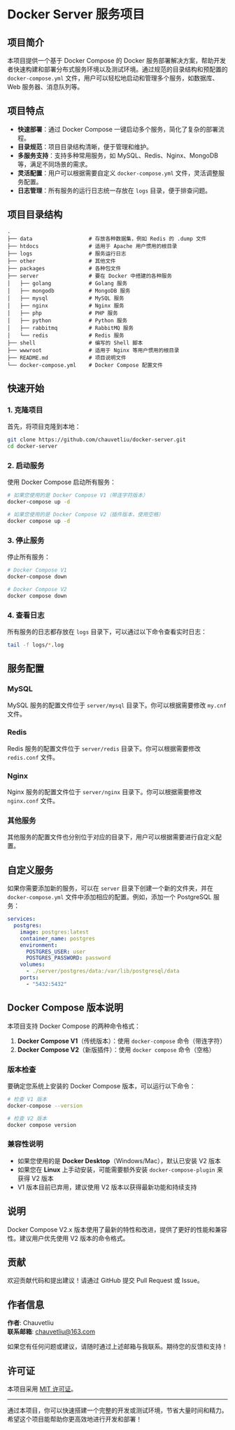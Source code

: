 # Docker Server 服务项目

## 项目简介

本项目提供一个基于 Docker Compose 的 Docker 服务部署解决方案，帮助开发者快速构建和部署分布式服务环境以及测试环境。通过规范的目录结构和预配置的 `docker-compose.yml` 文件，用户可以轻松地启动和管理多个服务，如数据库、Web 服务器、消息队列等。

## 项目特点

- **快速部署**：通过 Docker Compose 一键启动多个服务，简化了复杂的部署流程。
- **目录规范**：项目目录结构清晰，便于管理和维护。
- **多服务支持**：支持多种常用服务，如 MySQL、Redis、Nginx、MongoDB 等，满足不同场景的需求。
- **灵活配置**：用户可以根据需要自定义 `docker-compose.yml` 文件，灵活调整服务配置。
- **日志管理**：所有服务的运行日志统一存放在 `logs` 目录，便于排查问题。

## 项目目录结构

```
.
├── data                  # 存放各种数据集，例如 Redis 的 .dump 文件
├── htdocs                # 适用于 Apache 用户惯用的根目录
├── logs                  # 服务运行日志
├── other                 # 其他文件
├── packages              # 各种包文件
├── server                # 要在 Docker 中搭建的各种服务
│   ├── golang            # Golang 服务
│   ├── mongodb           # MongoDB 服务
│   ├── mysql             # MySQL 服务
│   ├── nginx             # Nginx 服务
│   ├── php               # PHP 服务
│   ├── python            # Python 服务
│   ├── rabbitmq          # RabbitMQ 服务
│   └── redis             # Redis 服务
├── shell                 # 编写的 Shell 脚本
├── wwwroot               # 适用于 Nginx 等用户惯用的根目录
├── README.md             # 项目说明文件
└── docker-compose.yml    # Docker Compose 配置文件
```

## 快速开始

### 1. 克隆项目

首先，将项目克隆到本地：

```bash
git clone https://github.com/chauvetliu/docker-server.git
cd docker-server
```

### 2. 启动服务

使用 Docker Compose 启动所有服务：

```bash
# 如果您使用的是 Docker Compose V1（带连字符版本）
docker-compose up -d

# 如果您使用的是 Docker Compose V2（插件版本，使用空格）
docker compose up -d
```

### 3. 停止服务

停止所有服务：

```bash
# Docker Compose V1
docker-compose down

# Docker Compose V2  
docker compose down
```

### 4. 查看日志

所有服务的日志都存放在 `logs` 目录下，可以通过以下命令查看实时日志：

```bash
tail -f logs/*.log
```

## 服务配置

### MySQL

MySQL 服务的配置文件位于 `server/mysql` 目录下。你可以根据需要修改 `my.cnf` 文件。

### Redis

Redis 服务的配置文件位于 `server/redis` 目录下。你可以根据需要修改 `redis.conf` 文件。

### Nginx

Nginx 服务的配置文件位于 `server/nginx` 目录下。你可以根据需要修改 `nginx.conf` 文件。

### 其他服务

其他服务的配置文件也分别位于对应的目录下，用户可以根据需要进行自定义配置。

## 自定义服务

如果你需要添加新的服务，可以在 `server` 目录下创建一个新的文件夹，并在 `docker-compose.yml` 文件中添加相应的配置。例如，添加一个 PostgreSQL 服务：

```yaml
services:
  postgres:
    image: postgres:latest
    container_name: postgres
    environment:
      POSTGRES_USER: user
      POSTGRES_PASSWORD: password
    volumes:
      - ./server/postgres/data:/var/lib/postgresql/data
    ports:
      - "5432:5432"
```

## Docker Compose 版本说明

本项目支持 Docker Compose 的两种命令格式：

1. **Docker Compose V1**（传统版本）：使用 `docker-compose` 命令（带连字符）
2. **Docker Compose V2**（新版插件）：使用 `docker compose` 命令（空格）

### 版本检查

要确定您系统上安装的 Docker Compose 版本，可以运行以下命令：

```bash
# 检查 V1 版本
docker-compose --version

# 检查 V2 版本  
docker compose version
```

### 兼容性说明

- 如果您使用的是 **Docker Desktop**（Windows/Mac），默认已安装 V2 版本
- 如果您在 **Linux** 上手动安装，可能需要额外安装 `docker-compose-plugin` 来获得 V2 版本
- V1 版本目前已弃用，建议使用 V2 版本以获得最新功能和持续支持

## 说明

Docker Compose V2.x 版本使用了最新的特性和改进，提供了更好的性能和兼容性。建议用户优先使用 V2 版本的命令格式。

## 贡献

欢迎贡献代码和提出建议！请通过 GitHub 提交 Pull Request 或 Issue。

## 作者信息

**作者**: Chauvetliu  
**联系邮箱**: chauvetliu@163.com  

如果您有任何问题或建议，请随时通过上述邮箱与我联系。期待您的反馈和支持！

## 许可证

本项目采用 [MIT 许可证](LICENSE)。

---

通过本项目，你可以快速搭建一个完整的开发或测试环境，节省大量时间和精力。希望这个项目能帮助你更高效地进行开发和部署！